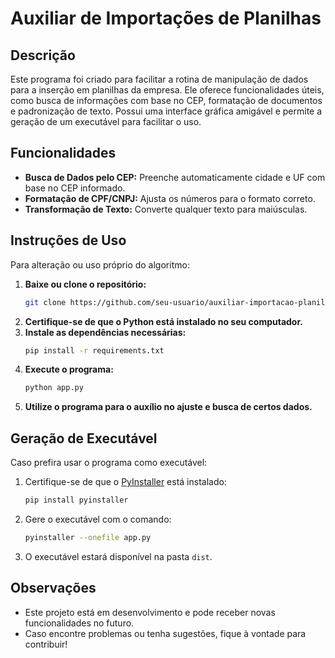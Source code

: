 # Auxiliar de Importações de Planilhas

## Descrição
Este programa foi criado para facilitar a rotina de manipulação de dados para a inserção em planilhas da empresa. Ele oferece funcionalidades úteis, como busca de informações com base no CEP, formatação de documentos e padronização de texto. Possui uma interface gráfica amigável e permite a geração de um executável para facilitar o uso.

## Funcionalidades
- **Busca de Dados pelo CEP:** Preenche automaticamente cidade e UF com base no CEP informado.
- **Formatação de CPF/CNPJ:** Ajusta os números para o formato correto.
- **Transformação de Texto:** Converte qualquer texto para maiúsculas.

## Instruções de Uso
Para alteração ou uso próprio do algoritmo:
1. **Baixe ou clone o repositório:**
   ```bash
   git clone https://github.com/seu-usuario/auxiliar-importacao-planilhas.git
   ```
2. **Certifique-se de que o Python está instalado no seu computador.**
3. **Instale as dependências necessárias:**
   ```bash
   pip install -r requirements.txt
   ```
4. **Execute o programa:**
   ```bash
   python app.py
   ```
5. **Utilize o programa para o auxílio no ajuste e busca de certos dados.**

## Geração de Executável
Caso prefira usar o programa como executável:
1. Certifique-se de que o [PyInstaller](https://pyinstaller.org/en/stable/) está instalado:
   ```bash
   pip install pyinstaller
   ```
2. Gere o executável com o comando:
   ```bash
   pyinstaller --onefile app.py
   ```
3. O executável estará disponível na pasta `dist`.

## Observações
- Este projeto está em desenvolvimento e pode receber novas funcionalidades no futuro.
- Caso encontre problemas ou tenha sugestões, fique à vontade para contribuir!
